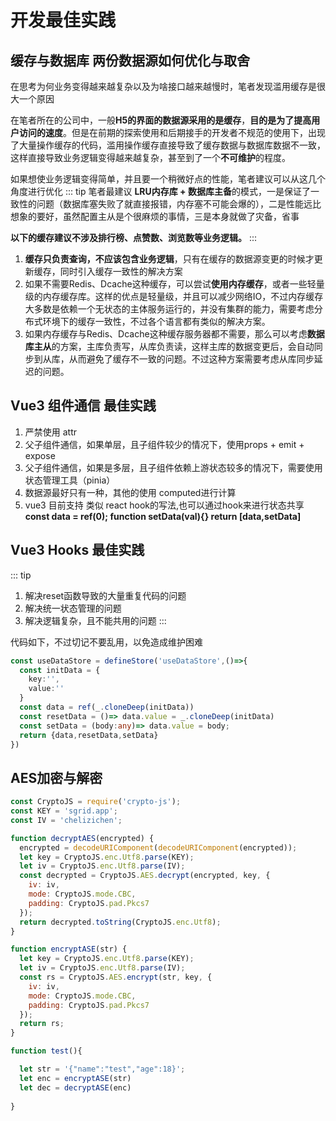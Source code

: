 # 开发最佳实践

## 缓存与数据库 两份数据源如何优化与取舍

在思考为何业务变得越来越复杂以及为啥接口越来越慢时，笔者发现滥用缓存是很大一个原因

在笔者所在的公司中，一般**H5的界面的数据源采用的是缓存**，**目的是为了提高用户访问的速度**。但是在前期的探索使用和后期接手的开发者不规范的使用下，出现了大量操作缓存的代码，滥用操作缓存直接导致了缓存数据与数据库数据不一致， 这样直接导致业务逻辑变得越来越复杂，甚至到了一个**不可维护**的程度。

如果想使业务逻辑变得简单，并且要一个稍微好点的性能，笔者建议可以从这几个角度进行优化
::: tip
笔者最建议 **LRU内存库 + 数据库主备**的模式，一是保证了一致性的问题（数据库塞失败了就直接报错，内存塞不可能会爆的），二是性能远比想象的要好，虽然配置主从是个很麻烦的事情，三是本身就做了灾备，省事

**以下的缓存建议不涉及排行榜、点赞数、浏览数等业务逻辑。**
:::

1. **缓存只负责查询，不应该包含业务逻辑**，只有在缓存的数据源变更的时候才更新缓存，同时引入缓存一致性的解决方案
2. 如果不需要Redis、Dcache这种缓存，可以尝试**使用内存缓存**，或者一些轻量级的内存缓存库。这样的优点是轻量级，并且可以减少网络IO，不过内存缓存大多数是依赖一个无状态的主体服务运行的，并没有集群的能力，需要考虑分布式环境下的缓存一致性，不过各个语言都有类似的解决方案。
3. 如果内存缓存与Redis、Dcache这种缓存服务器都不需要，那么可以考虑**数据库主从**的方案，主库负责写，从库负责读，这样主库的数据变更后，会自动同步到从库，从而避免了缓存不一致的问题。不过这种方案需要考虑从库同步延迟的问题。

## Vue3 组件通信 最佳实践

1. 严禁使用 attr
2. 父子组件通信，如果单层，且子组件较少的情况下，使用props + emit + expose
3. 父子组件通信，如果是多层，且子组件依赖上游状态较多的情况下，需要使用状态管理工具（pinia）
4. 数据源最好只有一种，其他的使用 computed进行计算
5. vue3 目前支持 类似 react hook的写法,也可以通过hook来进行状态共享  **const data = ref(0); function setData(val){}  return [data,setData]**

## Vue3 Hooks 最佳实践

::: tip

1. 解决reset函数导致的大量重复代码的问题
2. 解决统一状态管理的问题
3. 解决逻辑复杂，且不能共用的问题
:::

代码如下，不过切记不要乱用，以免造成维护困难

````ts
const useDataStore = defineStore('useDataStore',()=>{
  const initData = {
    key:'',
    value:''
  }
  const data = ref(_.cloneDeep(initData))
  const resetData = ()=> data.value = _.cloneDeep(initData)
  const setData = (body:any)=> data.value = body;
  return {data,resetData,setData}
})
````

## AES加密与解密

````js
const CryptoJS = require('crypto-js');
const KEY = 'sgrid.app';
const IV = 'chelizichen';

function decryptAES(encrypted) {
  encrypted = decodeURIComponent(decodeURIComponent(encrypted));
  let key = CryptoJS.enc.Utf8.parse(KEY);
  let iv = CryptoJS.enc.Utf8.parse(IV);
  const decrypted = CryptoJS.AES.decrypt(encrypted, key, {
    iv: iv,
    mode: CryptoJS.mode.CBC,
    padding: CryptoJS.pad.Pkcs7
  });
  return decrypted.toString(CryptoJS.enc.Utf8);
}

function encryptASE(str) {
  let key = CryptoJS.enc.Utf8.parse(KEY);
  let iv = CryptoJS.enc.Utf8.parse(IV);
  const rs = CryptoJS.AES.encrypt(str, key, {
    iv: iv,
    mode: CryptoJS.mode.CBC,
    padding: CryptoJS.pad.Pkcs7
  });
  return rs;
}

function test(){

  let str = '{"name":"test","age":18}';
  let enc = encryptASE(str)
  let dec = decryptASE(enc)
  
}
````
